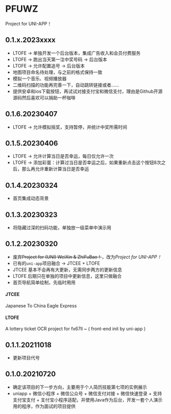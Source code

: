 # PFUWZ
Project for UNI-APP！

## 0.1.x.2023xxxx  
* LTOFE -> 单独开发一个后台版本，集成广告收入和会员付费服务  
* LTOFE -> 跑出当天第一注中奖号码 -> 后台版本  
* LTOFE -> 允许配置追号 -> 后台版本
* 地图项目命名待处理，与之前的格式保持一致  
* 模拟一个音乐、视频播放器  
* 二维码扫描的功能再完善一下，自动跳转链接或者......
* 提供安卓和ios下载按钮，再试试对接支付宝和微信支付，理由是Github开源源码然后喜欢可以捐助一杯咖啡  

## 0.1.6.20230407
* LTOFE -> 允许模拟摇奖，支持暂停，并统计中奖所需时间 

## 0.1.5.20230406
* LTOFE -> 允许计算当日是否幸运，每日仅允许一次  
* LTOFE -> 添加彩蛋：计算过当日是否幸运之后，如果重新点击这个按钮8次之后，那么再允许重新计算当日是否幸运

## 0.1.4.20230324
* 首页集成动态背景  

## 0.1.3.20230323
* 将隐藏过深的扫码功能，单独放一级菜单中演示用  

## 0.1.2.20230320
* 废弃~~Project for (UNI) WeiXin & ZhiFuBao！~~，改为*Project for UNI-APP！*
* 已有的`uni-app`项目融合 -> JTCEE + LTOFE  
* JTCEE 基本不会再有大更新，无需同步两方的更新信息  
* LTOFE 后期只在单独的项目中更新信息，这里只做融合  
* 首页导航简单绘制，先临时用用  
#### JTCEE
Japanese To China Eagle Express 
#### LTOFE
A lottery ticket OCR project for fx67ll ~  ( front-end init by uni-app )  

## 0.1.1.20211018
* 更新项目代号  

## 0.1.0.20210720
* 确定该项目的下一步方向，主要用于个人简历技能第七项的实例展示  
* uniapp + 微信小程序 + 微信公众号 + 微信支付对接 + 微信快速登录 + 支持支付宝支付 + 支付宝小程序适配，并使用Java作为后台，开发一套个人演示用的程序，作为面试的项目提供  